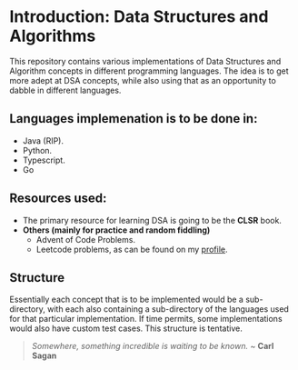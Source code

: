# Introduction: Data Structures and Algorithms
This repository contains various implementations of Data Structures and Algorithm concepts in different programming languages.
The idea is to get more adept at DSA concepts, while also using that as an opportunity to dabble in different languages.

## Languages implemenation is to be done in:
- Java (RIP).
- Python.
- Typescript.
- Go

## Resources used:
- The primary resource for learning DSA is going to be the **CLSR** book.
- **Others (mainly for practice and random fiddling)**
  - Advent of Code Problems.
  - Leetcode problems, as can be found on my [profile](https://leetcode.com/problems/two-sum/submissions/1522617401/).

## Structure
Essentially each concept that is to be implemented would be a sub-directory, with each also containing a sub-directory of the languages
used for that particular implementation. If time permits, some implementations would also have custom test cases. This structure is tentative.

> _Somewhere, something incredible is waiting to be known._ ~ **Carl Sagan**
